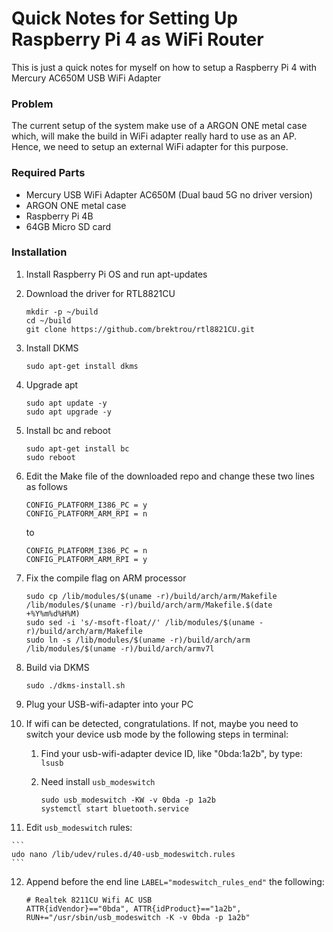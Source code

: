 # Quick Notes for Setting Up Raspberry Pi 4 as WiFi Router

This is just a quick notes for myself on how to setup a Raspberry Pi 4 with Mercury AC650M USB WiFi Adapter

### Problem

The current setup of the system make use of a ARGON ONE metal case which, will make the build in WiFi adapter really hard to use as an AP. Hence, we need to setup an external WiFi adapter for this purpose.

### Required Parts

- Mercury USB WiFi Adapter AC650M (Dual baud 5G no driver version)
- ARGON ONE metal case
- Raspberry Pi 4B
- 64GB Micro SD card



### Installation

1. Install Raspberry Pi OS and run apt-updates

2. Download the driver for RTL8821CU

   ```
   mkdir -p ~/build
   cd ~/build
   git clone https://github.com/brektrou/rtl8821CU.git
   ```

   

3. Install DKMS

   ```
   sudo apt-get install dkms
   ```

   

4. Upgrade apt

   ```
   sudo apt update -y
   sudo apt upgrade -y
   ```

5. Install bc and reboot

   ```
   sudo apt-get install bc
   sudo reboot
   ```

6. Edit the Make file of the downloaded repo and change these two lines as follows

   ```
   CONFIG_PLATFORM_I386_PC = y
   CONFIG_PLATFORM_ARM_RPI = n
   ```

   to

   ```
   CONFIG_PLATFORM_I386_PC = n
   CONFIG_PLATFORM_ARM_RPI = y
   ```

7. Fix the compile flag on ARM processor

   ```
   sudo cp /lib/modules/$(uname -r)/build/arch/arm/Makefile /lib/modules/$(uname -r)/build/arch/arm/Makefile.$(date +%Y%m%d%H%M)
   sudo sed -i 's/-msoft-float//' /lib/modules/$(uname -r)/build/arch/arm/Makefile
   sudo ln -s /lib/modules/$(uname -r)/build/arch/arm /lib/modules/$(uname -r)/build/arch/armv7l
   ```

8. Build via DKMS

   ```
   sudo ./dkms-install.sh
   ```

   

9. Plug your USB-wifi-adapter into your PC

10. If wifi can be detected, congratulations. If not, maybe you need to switch your device usb mode by the following steps in terminal:

    1. Find your usb-wifi-adapter device ID, like "0bda:1a2b", by type: ```lsusb```

    2. Need install `usb_modeswitch` 

       ```
       sudo usb_modeswitch -KW -v 0bda -p 1a2b
       systemctl start bluetooth.service
       ```

11.  Edit `usb_modeswitch` rules:

    ```
    udo nano /lib/udev/rules.d/40-usb_modeswitch.rules
    ```

12. Append before the end line `LABEL="modeswitch_rules_end"` the following:

    ```
    # Realtek 8211CU Wifi AC USB
    ATTR{idVendor}=="0bda", ATTR{idProduct}=="1a2b", RUN+="/usr/sbin/usb_modeswitch -K -v 0bda -p 1a2b"
    ```

    







